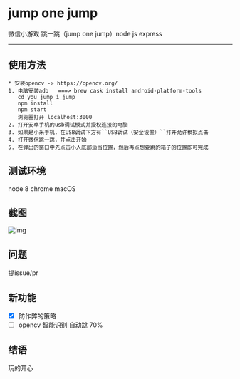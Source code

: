 # jump one jump
微信小游戏 跳一跳（jump one jump）node js express

---

## 使用方法
```
* 安装opencv -> https://opencv.org/
1. 电脑安装adb   ===> brew cask install android-platform-tools
   cd you_jump_i_jump
   npm install
   npm start
   浏览器打开 localhost:3000
2. 打开安卓手机的usb调试模式并授权连接的电脑
3. 如果是小米手机，在USB调试下方有``USB调试（安全设置）``打开允许模拟点击 
4. 打开微信跳一跳，并点击开始
5. 在弹出的窗口中先点击小人底部适当位置，然后再点想要跳的箱子的位置即可完成
```

## 测试环境
node 8
chrome
macOS

## 截图
![img](https://github.com/WoeOm/you_jump_i_jump/raw/master/screen.jpg)

## 问题
提issue/pr

## 新功能
- [x] 防作弊的策略 
- [ ] opencv 智能识别 自动跳 70%

## 结语
玩的开心


